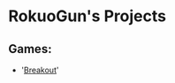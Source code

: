 # RokuoGun's Projects

## Games: 
+ '[Breakout](https://github.com/RokuoGun/rokuogun.github.io/tree/main/breakout)'

